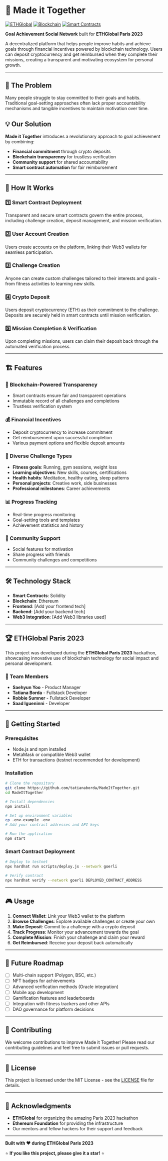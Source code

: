 # 🤼 Made it Together

[![ETHGlobal](https://img.shields.io/badge/ETHGlobal-Paris%202023-purple)](https://ethglobal.com/showcase/made-it-together-8n8zj)
[![Blockchain](https://img.shields.io/badge/Blockchain-Ethereum-blue)](https://ethereum.org/)
[![Smart Contracts](https://img.shields.io/badge/Smart%20Contracts-Solidity-green)](https://soliditylang.org/)

**Goal Achievement Social Network** built for **ETHGlobal Paris 2023**

A decentralized platform that helps people improve habits and achieve goals through financial incentives powered by blockchain technology. Users can deposit cryptocurrency and get reimbursed when they complete their missions, creating a transparent and motivating ecosystem for personal growth.

---

## 🎯 The Problem

Many people struggle to stay committed to their goals and habits. Traditional goal-setting approaches often lack proper accountability mechanisms and tangible incentives to maintain motivation over time.

## 💡 Our Solution

**Made it Together** introduces a revolutionary approach to goal achievement by combining:

- **Financial commitment** through crypto deposits
- **Blockchain transparency** for trustless verification
- **Community support** for shared accountability
- **Smart contract automation** for fair reimbursement

---

## 🚀 How It Works

### 1️⃣ Smart Contract Deployment
Transparent and secure smart contracts govern the entire process, including challenge creation, deposit management, and mission verification.

### 2️⃣ User Account Creation
Users create accounts on the platform, linking their Web3 wallets for seamless participation.

### 3️⃣ Challenge Creation
Anyone can create custom challenges tailored to their interests and goals - from fitness activities to learning new skills.

### 4️⃣ Crypto Deposit
Users deposit cryptocurrency (ETH) as their commitment to the challenge. Deposits are securely held in smart contracts until mission verification.

### 5️⃣ Mission Completion & Verification
Upon completing missions, users can claim their deposit back through the automated verification process.

---

## 🏗️ Features

### 🔐 Blockchain-Powered Transparency
- Smart contracts ensure fair and transparent operations
- Immutable record of all challenges and completions
- Trustless verification system

### 💰 Financial Incentives
- Deposit cryptocurrency to increase commitment
- Get reimbursement upon successful completion
- Various payment options and flexible deposit amounts

### 🎯 Diverse Challenge Types
- **Fitness goals**: Running, gym sessions, weight loss
- **Learning objectives**: New skills, courses, certifications
- **Health habits**: Meditation, healthy eating, sleep patterns
- **Personal projects**: Creative work, side businesses
- **Professional milestones**: Career achievements

### 📊 Progress Tracking
- Real-time progress monitoring
- Goal-setting tools and templates
- Achievement statistics and history

### 👥 Community Support
- Social features for motivation
- Share progress with friends
- Community challenges and competitions

---

## 🛠️ Technology Stack

- **Smart Contracts**: Solidity
- **Blockchain**: Ethereum
- **Frontend**: [Add your frontend tech]
- **Backend**: [Add your backend tech]
- **Web3 Integration**: [Add Web3 libraries used]

---

## 🏆 ETHGlobal Paris 2023

This project was developed during the **ETHGlobal Paris 2023** hackathon, showcasing innovative use of blockchain technology for social impact and personal development.

### 👥 Team Members
- **Saehyun Yoo** - Product Manager
- **Tatiana Borda** - Fullstack Developer
- **Robbie Sumner** - Fullstack Developer  
- **Saad Igueninni** - Developer

---

## 🚀 Getting Started

### Prerequisites
- Node.js and npm installed
- MetaMask or compatible Web3 wallet
- ETH for transactions (testnet recommended for development)

### Installation
```bash
# Clone the repository
git clone https://github.com/tatianaborda/MadeItTogether.git
cd MadeItTogether

# Install dependencies
npm install

# Set up environment variables
cp .env.example .env
# Add your contract addresses and API keys

# Run the application
npm start
```

### Smart Contract Deployment
```bash
# Deploy to testnet
npx hardhat run scripts/deploy.js --network goerli

# Verify contract
npx hardhat verify --network goerli DEPLOYED_CONTRACT_ADDRESS
```

---

## 🎮 Usage

1. **Connect Wallet**: Link your Web3 wallet to the platform
2. **Browse Challenges**: Explore available challenges or create your own
3. **Make Deposit**: Commit to a challenge with a crypto deposit
4. **Track Progress**: Monitor your advancement towards the goal
5. **Complete Mission**: Finish your challenge and claim your reward
6. **Get Reimbursed**: Receive your deposit back automatically

---

## 🔮 Future Roadmap

- [ ] Multi-chain support (Polygon, BSC, etc.)
- [ ] NFT badges for achievements
- [ ] Advanced verification methods (Oracle integration)
- [ ] Mobile app development
- [ ] Gamification features and leaderboards
- [ ] Integration with fitness trackers and other APIs
- [ ] DAO governance for platform decisions

---

## 🤝 Contributing

We welcome contributions to improve Made it Together! Please read our contributing guidelines and feel free to submit issues or pull requests.

---

## 📄 License

This project is licensed under the MIT License - see the [LICENSE](LICENSE) file for details.

---

## 🙏 Acknowledgments

- **ETHGlobal** for organizing the amazing Paris 2023 hackathon
- **Ethereum Foundation** for providing the infrastructure
- Our mentors and fellow hackers for their support and feedback

---

**Built with ❤️ during ETHGlobal Paris 2023**

⭐ **If you like this project, please give it a star!** ⭐
